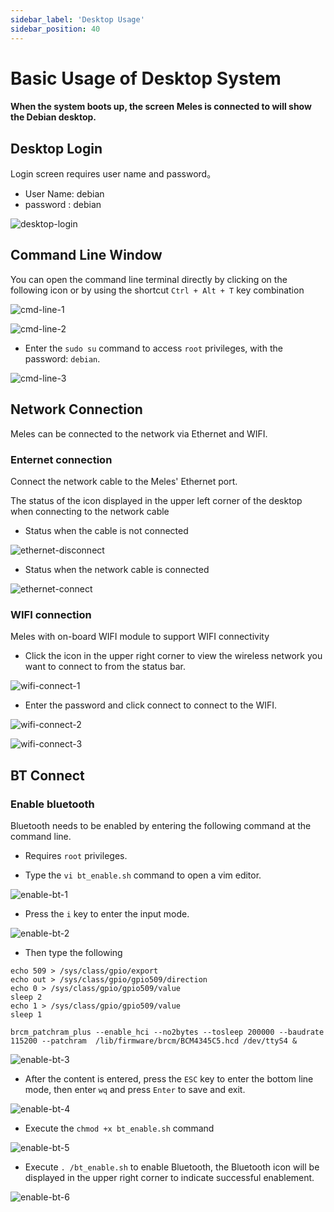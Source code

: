 ```yaml
---
sidebar_label: 'Desktop Usage'
sidebar_position: 40
---
```


# Basic Usage of Desktop System

#### When the system boots up, the screen Meles is connected to will show the Debian desktop.

## Desktop Login

Login screen requires user name and password。

- User Name: debian
- password : debian

![desktop-login](/docs/meles/login.webp)

## Command Line Window

You can open the command line terminal directly by clicking on the following icon or by using the shortcut `Ctrl + Alt + T` key combination

![cmd-line-1](/docs/meles/cmd-line-1.webp)

![cmd-line-2](/docs/meles/cmd-line-2.webp)

- Enter the `sudo su` command to access `root` privileges, with the password: `debian`.

![cmd-line-3](/docs/meles/cmd-line-3.webp)

## Network Connection

Meles can be connected to the network via Ethernet and WIFI.

### Enternet connection

Connect the network cable to the Meles' Ethernet port.

The status of the icon displayed in the upper left corner of the desktop when connecting to the network cable

- Status when the cable is not connected

![ethernet-disconnect](/docs/meles/ethernet-disconnect.webp)

- Status when the network cable is connected

![ethernet-connect](/docs/meles/ethernet-connect.webp)

### WIFI connection

Meles with on-board WIFI module to support WIFI connectivity

- Click the icon in the upper right corner to view the wireless network you want to connect to from the status bar.

![wifi-connect-1](/docs/meles/wifi-connect-1.webp)

- Enter the password and click connect to connect to the WIFI.

![wifi-connect-2](/docs/meles/wifi-connect-2.webp)

![wifi-connect-3](/docs/meles/wifi-connect-3.webp)

## BT Connect

### Enable bluetooth

Bluetooth needs to be enabled by entering the following command at the command line.

- Requires `root` privileges.

- Type the `vi bt_enable.sh` command to open a vim editor.

![enable-bt-1](/docs/meles/enable-bt-1.webp)

- Press the `i` key to enter the input mode.

![enable-bt-2](/docs/meles/enable-bt-2.webp)

- Then type the following
```
echo 509 > /sys/class/gpio/export
echo out > /sys/class/gpio/gpio509/direction
echo 0 > /sys/class/gpio/gpio509/value
sleep 2
echo 1 > /sys/class/gpio/gpio509/value
sleep 1

brcm_patchram_plus --enable_hci --no2bytes --tosleep 200000 --baudrate 115200 --patchram  /lib/firmware/brcm/BCM4345C5.hcd /dev/ttyS4 &
```

![enable-bt-3](/docs/meles/enable-bt-3.webp)

- After the content is entered, press the `ESC` key to enter the bottom line mode, then enter `wq` and press `Enter` to save and exit. 

![enable-bt-4](/docs/meles/enable-bt-4.webp)

- Execute the `chmod +x bt_enable.sh` command

![enable-bt-5](/docs/meles/enable-bt-5.webp)

- Execute `. /bt_enable.sh` to enable Bluetooth, the Bluetooth icon will be displayed in the upper right corner to indicate successful enablement.

![enable-bt-6](/docs/meles/enable-bt-6.webp)